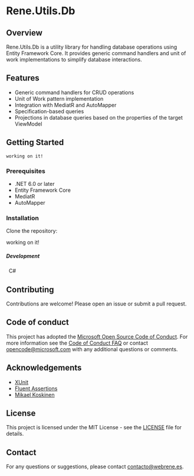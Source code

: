 # Rene.Utils.Db

## Overview
Rene.Utils.Db is a utility library for handling database operations using Entity Framework Core. It provides generic command handlers and unit of work implementations to simplify database interactions.

## Features
- Generic command handlers for CRUD operations
- Unit of Work pattern implementation
- Integration with MediatR and AutoMapper
- Specification-based queries
- Projections in database queries based on the properties of the target ViewModel

## Getting Started
	working on it!

### Prerequisites
- .NET 6.0 or later
- Entity Framework Core
- MediatR
- AutoMapper

### Installation
Clone the repository:

working on it!

##### Development
` `C# 

## Contributing
Contributions are welcome! Please open an issue or submit a pull request.

## Code of conduct
This project has adopted the [Microsoft Open Source Code of Conduct](https://opensource.microsoft.com/codeofconduct/). For more information see the [Code of Conduct FAQ](https://opensource.microsoft.com/codeofconduct/faq/) or contact [opencode@microsoft.com](mailto:opencode@microsoft.com) with any additional questions or comments.


 ## Acknowledgements

* [XUnit](https://xunit.github.io/)
* [Fluent Assertions](http://www.fluentassertions.com/)
* [Mikael Koskinen](https://mikaelkoskinen.net/) 

## License
This project is licensed under the MIT License - see the [LICENSE](LICENSE) file for details.

## Contact
For any questions or suggestions, please contact [contacto@webrene.es](mailto:contacto@webrene.es).
